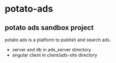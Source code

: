 # potato-ads
## potato ads sandbox project 

potato ads is a platform to publish and search ads.

- server and db in ads_server directory
- angular client in client/ads-site directory